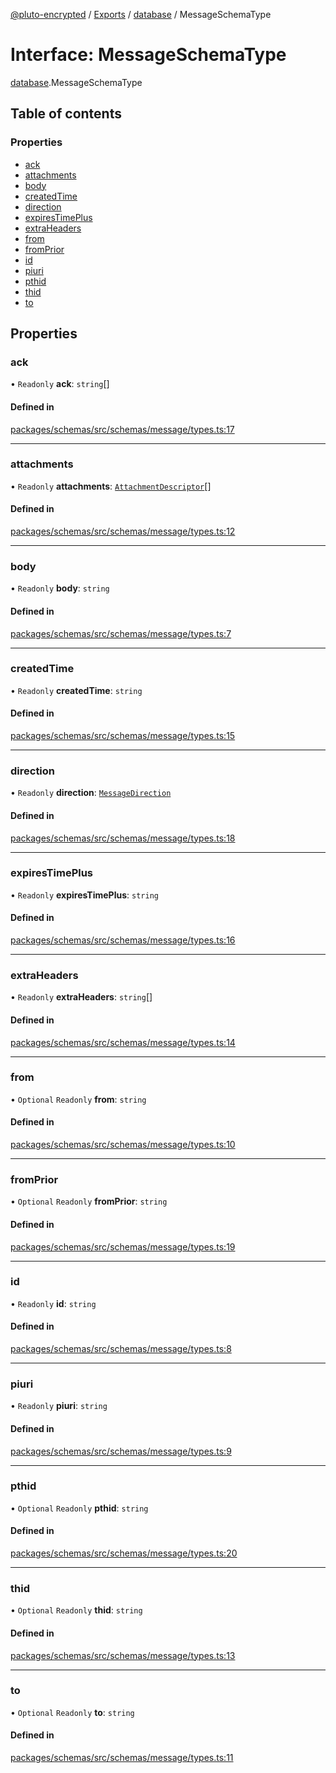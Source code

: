 [@pluto-encrypted](../README.md) / [Exports](../modules.md) / [database](../modules/database-1.md) / MessageSchemaType

# Interface: MessageSchemaType

[database](../modules/database-1.md).MessageSchemaType

## Table of contents

### Properties

- [ack](database-1.MessageSchemaType.md#ack)
- [attachments](database-1.MessageSchemaType.md#attachments)
- [body](database-1.MessageSchemaType.md#body)
- [createdTime](database-1.MessageSchemaType.md#createdtime)
- [direction](database-1.MessageSchemaType.md#direction)
- [expiresTimePlus](database-1.MessageSchemaType.md#expirestimeplus)
- [extraHeaders](database-1.MessageSchemaType.md#extraheaders)
- [from](database-1.MessageSchemaType.md#from)
- [fromPrior](database-1.MessageSchemaType.md#fromprior)
- [id](database-1.MessageSchemaType.md#id)
- [piuri](database-1.MessageSchemaType.md#piuri)
- [pthid](database-1.MessageSchemaType.md#pthid)
- [thid](database-1.MessageSchemaType.md#thid)
- [to](database-1.MessageSchemaType.md#to)

## Properties

### ack

• `Readonly` **ack**: `string`[]

#### Defined in

[packages/schemas/src/schemas/message/types.ts:17](https://github.com/atala-community-projects/pluto-encrypted/blob/5df4bd7/packages/schemas/src/schemas/message/types.ts#L17)

___

### attachments

• `Readonly` **attachments**: [`AttachmentDescriptor`](../classes/database-1.WALLET_SDK_DOMAIN.AttachmentDescriptor.md)[]

#### Defined in

[packages/schemas/src/schemas/message/types.ts:12](https://github.com/atala-community-projects/pluto-encrypted/blob/5df4bd7/packages/schemas/src/schemas/message/types.ts#L12)

___

### body

• `Readonly` **body**: `string`

#### Defined in

[packages/schemas/src/schemas/message/types.ts:7](https://github.com/atala-community-projects/pluto-encrypted/blob/5df4bd7/packages/schemas/src/schemas/message/types.ts#L7)

___

### createdTime

• `Readonly` **createdTime**: `string`

#### Defined in

[packages/schemas/src/schemas/message/types.ts:15](https://github.com/atala-community-projects/pluto-encrypted/blob/5df4bd7/packages/schemas/src/schemas/message/types.ts#L15)

___

### direction

• `Readonly` **direction**: [`MessageDirection`](../enums/database-1.WALLET_SDK_DOMAIN.MessageDirection.md)

#### Defined in

[packages/schemas/src/schemas/message/types.ts:18](https://github.com/atala-community-projects/pluto-encrypted/blob/5df4bd7/packages/schemas/src/schemas/message/types.ts#L18)

___

### expiresTimePlus

• `Readonly` **expiresTimePlus**: `string`

#### Defined in

[packages/schemas/src/schemas/message/types.ts:16](https://github.com/atala-community-projects/pluto-encrypted/blob/5df4bd7/packages/schemas/src/schemas/message/types.ts#L16)

___

### extraHeaders

• `Readonly` **extraHeaders**: `string`[]

#### Defined in

[packages/schemas/src/schemas/message/types.ts:14](https://github.com/atala-community-projects/pluto-encrypted/blob/5df4bd7/packages/schemas/src/schemas/message/types.ts#L14)

___

### from

• `Optional` `Readonly` **from**: `string`

#### Defined in

[packages/schemas/src/schemas/message/types.ts:10](https://github.com/atala-community-projects/pluto-encrypted/blob/5df4bd7/packages/schemas/src/schemas/message/types.ts#L10)

___

### fromPrior

• `Optional` `Readonly` **fromPrior**: `string`

#### Defined in

[packages/schemas/src/schemas/message/types.ts:19](https://github.com/atala-community-projects/pluto-encrypted/blob/5df4bd7/packages/schemas/src/schemas/message/types.ts#L19)

___

### id

• `Readonly` **id**: `string`

#### Defined in

[packages/schemas/src/schemas/message/types.ts:8](https://github.com/atala-community-projects/pluto-encrypted/blob/5df4bd7/packages/schemas/src/schemas/message/types.ts#L8)

___

### piuri

• `Readonly` **piuri**: `string`

#### Defined in

[packages/schemas/src/schemas/message/types.ts:9](https://github.com/atala-community-projects/pluto-encrypted/blob/5df4bd7/packages/schemas/src/schemas/message/types.ts#L9)

___

### pthid

• `Optional` `Readonly` **pthid**: `string`

#### Defined in

[packages/schemas/src/schemas/message/types.ts:20](https://github.com/atala-community-projects/pluto-encrypted/blob/5df4bd7/packages/schemas/src/schemas/message/types.ts#L20)

___

### thid

• `Optional` `Readonly` **thid**: `string`

#### Defined in

[packages/schemas/src/schemas/message/types.ts:13](https://github.com/atala-community-projects/pluto-encrypted/blob/5df4bd7/packages/schemas/src/schemas/message/types.ts#L13)

___

### to

• `Optional` `Readonly` **to**: `string`

#### Defined in

[packages/schemas/src/schemas/message/types.ts:11](https://github.com/atala-community-projects/pluto-encrypted/blob/5df4bd7/packages/schemas/src/schemas/message/types.ts#L11)
